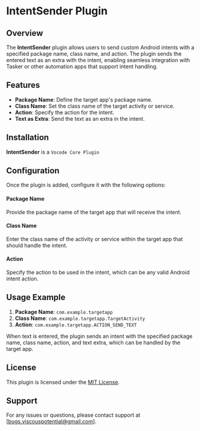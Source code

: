 # IntentSender Plugin

## Overview
The **IntentSender** plugin allows users to send custom Android intents with a specified package name, class name, and action. The plugin sends the entered text as an extra with the intent, enabling seamless integration with Tasker or other automation apps that support intent handling.

## Features
- **Package Name**: Define the target app's package name.
- **Class Name**: Set the class name of the target activity or service.
- **Action**: Specify the action for the intent.
- **Text as Extra**: Send the text as an extra in the intent.

## Installation
**IntentSender** is a `Vocode Core Plugin`

## Configuration
Once the plugin is added, configure it with the following options:

#### Package Name
Provide the package name of the target app that will receive the intent.

#### Class Name
Enter the class name of the activity or service within the target app that should handle the intent.

#### Action
Specify the action to be used in the intent, which can be any valid Android intent action.

## Usage Example
1. **Package Name**: `com.example.targetapp`
2. **Class Name**: `com.example.targetapp.TargetActivity`
3. **Action**: `com.example.targetapp.ACTION_SEND_TEXT`

When text is entered, the plugin sends an intent with the specified package name, class name, action, and text extra, which can be handled by the target app.

## License
This plugin is licensed under the [MIT License](../../LICENSE.md).

## Support
For any issues or questions, please contact support at [bugs.viscouspotential@gmail.com].

